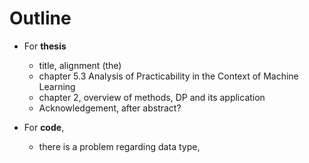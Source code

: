 # Outline

- For **thesis**
    - title, alignment (the)
    - chapter 5.3 Analysis of Practicability in the Context of Machine Learning
    - chapter 2, overview of methods, DP and its application
    - Acknowledgement, after abstract?

- For **code**,
    - there is a problem regarding data type,